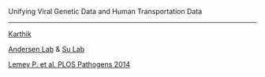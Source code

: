 Unifying Viral Genetic Data and Human Transportation Data

--- 

[Karthik](https://gkarthik.com/)

[Andersen Lab](https://andersen-lab.com/) & [Su Lab](https://sulab.org/) 

<a class="reference" target="_blank" href="http://journals.plos.org/plospathogens/article?id=10.1371/journal.ppat.1003932#ppat.1003932-Thiemann1">Lemey P. et al. PLOS Pathogens 2014</a>
